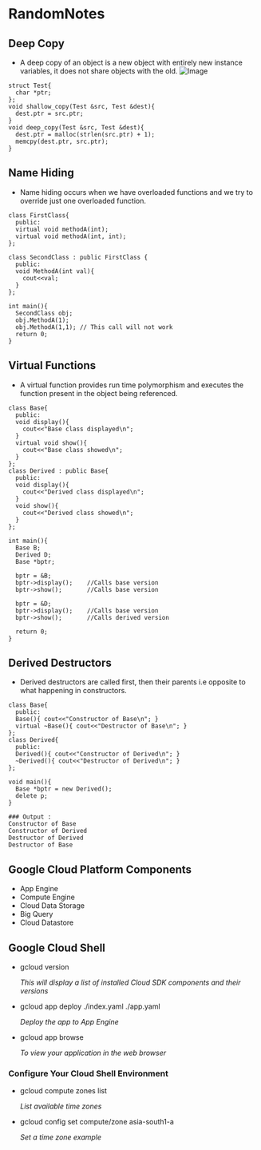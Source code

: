 # RandomNotes

## Deep Copy
* A deep copy of an object is a new object with entirely new instance variables, it does not share objects with the old.
![Image](https://drive.google.com/file/d/1_bEgvfOLSJ_tqddkp116OmSp7Ux-eEAV/view?usp=sharing)
```
struct Test{
  char *ptr;
};
void shallow_copy(Test &src, Test &dest){
  dest.ptr = src.ptr;
}
void deep_copy(Test &src, Test &dest){
  dest.ptr = malloc(strlen(src.ptr) + 1);
  memcpy(dest.ptr, src.ptr);
}
```
## Name Hiding
* Name hiding occurs when we have overloaded functions and we try to override just one overloaded function.
```
class FirstClass{
  public:
  virtual void methodA(int);
  virtual void methodA(int, int);
};

class SecondClass : public FirstClass {
  public:
  void MethodA(int val){
    cout<<val;
  }
};

int main(){
  SecondClass obj;
  obj.MethodA(1);
  obj.MethodA(1,1); // This call will not work
  return 0;
}
```

## Virtual Functions
* A virtual function provides run time polymorphism and executes the function present in the object being referenced.
```
class Base{
  public:
  void display(){
    cout<<"Base class displayed\n";
  }
  virtual void show(){
    cout<<"Base class showed\n";
  }
};
class Derived : public Base{
  public:
  void display(){
    cout<<"Derived class displayed\n";
  }
  void show(){
    cout<<"Derived class showed\n";
  }
};

int main(){
  Base B;
  Derived D;
  Base *bptr;
  
  bptr = &B;
  bptr->display();    //Calls base version
  bptr->show();       //Calls base version
  
  bptr = &D;
  bptr->display();    //Calls base version
  bptr->show();       //Calls derived version
  
  return 0;
}
```
## Derived Destructors
* Derived destructors are called first, then their parents i.e opposite to what happening in constructors.
```
class Base{
  public:
  Base(){ cout<<"Constructor of Base\n"; }
  virtual ~Base(){ cout<<"Destructor of Base\n"; }
};
class Derived{
  public:
  Derived(){ cout<<"Constructor of Derived\n"; }
  ~Derived(){ cout<<"Destructor of Derived\n"; }
};

void main(){
  Base *bptr = new Derived();
  delete p;
}

### Output :
Constructor of Base
Constructor of Derived
Destructor of Derived
Destructor of Base
```

## Google Cloud Platform Components
* App Engine
* Compute Engine
* Cloud Data Storage
* Big Query
* Cloud Datastore


## Google Cloud Shell

* gcloud version

  *This will display a list of installed Cloud SDK components and their versions*
  
* gcloud app deploy ./index.yaml ./app.yaml

  *Deploy the app to App Engine*
  
* gcloud app browse 

  *To view your application in the web browser*
 
### Configure Your Cloud Shell Environment

* gcloud compute zones list

  *List available time zones*

* gcloud config set compute/zone asia-south1-a
 
  *Set a time zone example*


  
